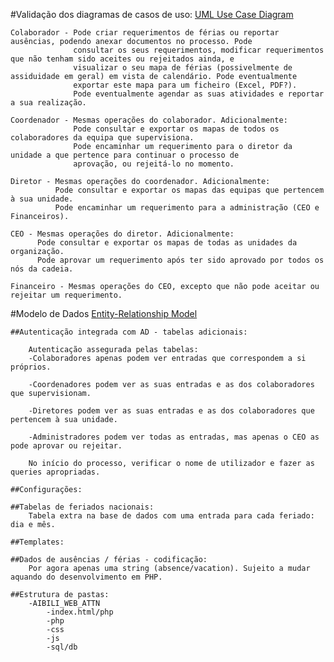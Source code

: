 #Validação dos diagramas de casos de uso:
	[UML Use Case Diagram](https://www.lucidchart.com/documents/edit/a3c0dfd0-8d7e-418e-a441-6910246505de/0)

	Colaborador - Pode criar requerimentos de férias ou reportar ausências, podendo anexar documentos no processo. Pode
				  consultar os seus requerimentos, modificar requerimentos que não tenham sido aceites ou rejeitados ainda, e
				  visualizar o seu mapa de férias (possivelmente de assiduidade em geral) em vista de calendário. Pode eventualmente
				  exportar este mapa para um ficheiro (Excel, PDF?).
				  Pode eventualmente agendar as suas atividades e reportar a sua realização.

	Coordenador - Mesmas operações do colaborador. Adicionalmente:
				  Pode consultar e exportar os mapas de todos os colaboradores da equipa que supervisiona.
				  Pode encaminhar um requerimento para o diretor da unidade a que pertence para continuar o processo de
				  aprovação, ou rejeitá-lo no momento.

	Diretor - Mesmas operações do coordenador. Adicionalmente:
			  Pode consultar e exportar os mapas das equipas que pertencem à sua unidade.
			  Pode encaminhar um requerimento para a administração (CEO e Financeiros).

	CEO - Mesmas operações do diretor. Adicionalmente:
		  Pode consultar e exportar os mapas de todas as unidades da organização.
		  Pode aprovar um requerimento após ter sido aprovado por todos os nós da cadeia.

	Financeiro - Mesmas operações do CEO, excepto que não pode aceitar ou rejeitar um requerimento.




#Modelo de Dados
	[Entity-Relationship Model](https://www.lucidchart.com/documents/edit/a3c0dfd0-8d7e-418e-a441-6910246505de/0)

	##Autenticação integrada com AD - tabelas adicionais:

		Autenticação assegurada pelas tabelas:
		-Colaboradores apenas podem ver entradas que correspondem a si próprios. 

		-Coordenadores podem ver as suas entradas e as dos colaboradores que supervisionam.

		-Diretores podem ver as suas entradas e as dos colaboradores que pertencem à sua unidade.

		-Administradores podem ver todas as entradas, mas apenas o CEO as pode aprovar ou rejeitar.

		No início do processo, verificar o nome de utilizador e fazer as queries apropriadas.

	##Configurações:

	##Tabelas de feriados nacionais:
		Tabela extra na base de dados com uma entrada para cada feriado: dia e mês.

	##Templates:

	##Dados de ausências / férias - codificação:
		Por agora apenas uma string (absence/vacation). Sujeito a mudar aquando do desenvolvimento em PHP.

	##Estrutura de pastas:
		-AIBILI_WEB_ATTN
			-index.html/php
			-php
			-css
			-js
			-sql/db



